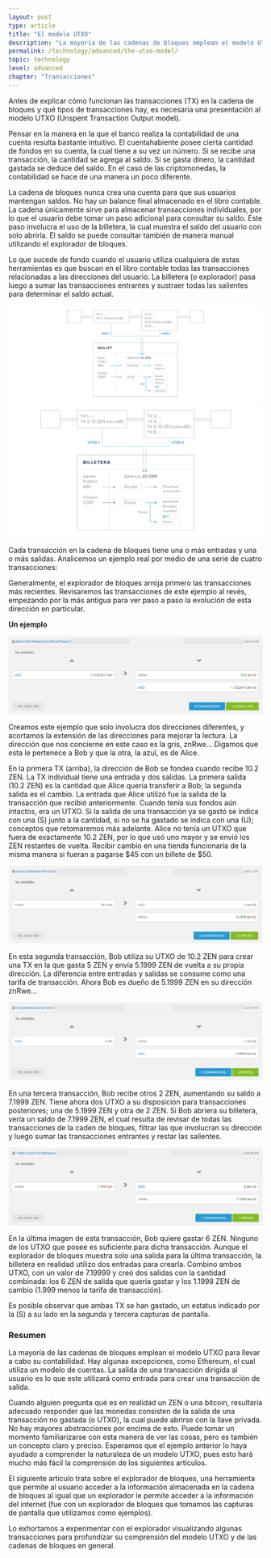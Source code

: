 ```yaml
---
layout: post
type: article
title: "El modelo UTXO"
description: "La mayoría de las cadenas de bloques emplean el modelo UTXO (Unspent Transaction Output) para rastrear los fondos de un usuario. Aquí explicaremos cómo funciona."
permalink: /technology/advanced/the-utxo-model/
topic: technology
level: advanced
chapter: "Transacciones"
---
```


Antes de explicar cómo funcionan las transacciones (TX) en la cadena de bloques y qué tipos de transacciones hay, es necesaria una presentación al modelo UTXO (Unspent Transaction Output model).

Pensar en la manera en la que el banco realiza la contabilidad de una cuenta resulta bastante intuitivo. El cuentahabiente posee cierta cantidad de fondos en su cuenta, la cual tiene a su vez un número. Si se recibe una transacción, la cantidad se agrega al saldo. Si se gasta dinero, la cantidad gastada se deduce del saldo. En el caso de las criptomonedas, la contabilidad se hace de una manera un poco diferente.

La cadena de bloques nunca crea una cuenta para que sus usuarios mantengan saldos. No hay un balance final almacenado en el libro contable. La cadena únicamente sirve para almacenar transacciones individuales, por lo que el usuario debe tomar un paso adicional para consultar su saldo. Este paso involucra el uso de la billetera, la cual muestra el saldo del usuario con solo abrirla. El saldo se puede consultar también de manera manual utilizando el explorador de bloques.

Lo que sucede de fondo cuando el usuario utiliza cualquiera de estas herramientas es que buscan en el libro contable todas las transacciones relacionadas a las direcciones del usuario. La billetera (o explorador) pasa luego a sumar las transacciones entrantes y sustraer todas las salientes para determinar el saldo actual.

![wallet](/assets/post_files/technology/advanced/the-utxo-model/wallet_balance_Int_D.jpg)
![wallet](/assets/post_files/technology/advanced/the-utxo-model/ES_wallet_balance_Int_M.jpg)

Cada transacción en la cadena de bloques tiene una o más entradas y una o más salidas. Analicemos un ejemplo real por medio de una serie de cuatro transacciones:

Generalmente, el explorador de bloques arroja primero las transacciones más recientes. Revisaremos las transacciones de este ejemplo al revés, empezando por la más antigua para ver paso a paso la evolución de esta dirección en particular.

**Un ejemplo**

<div class="my-4">
    <img src="/assets/post_files/technology/advanced/the-utxo-model/TX1.png" alt="TX">
</div>

Creamos este ejemplo que solo involucra dos direcciones diferentes, y acortamos la extensión de las direcciones para mejorar la lectura. La dirección que nos concierne en este caso es la gris, znRwe… Digamos que esta le pertenece a Bob y que la otra, la azul, es de Alice.

En la primera TX (arriba), la dirección de Bob se fondea cuando recibe 10.2 ZEN. La TX individual tiene una entrada y dos salidas. La primera salida (10.2 ZEN) es la cantidad que Alice quería transferir a Bob; la segunda salida es el cambio. La entrada que Alice utilizó fue la salida de la transacción que recibió anteriormente. Cuando tenía sus fondos aún intactos, era un UTXO. Si la salida de una transacción ya se gastó se indica con una (S) junto a la cantidad, si no se ha gastado se indica con una (U); conceptos que retomaremos más adelante. Alice no tenía un UTXO que fuera de exactamente 10.2 ZEN, por lo que usó uno mayor y se envió los ZEN restantes de vuelta. Recibir cambio en una tienda funcionaría de la misma manera si fueran a pagarse $45 con un billete de $50.

<div class="my-4">
    <img src="/assets/post_files/technology/advanced/the-utxo-model/TX2.png" alt="TX">
</div>

En esta segunda transacción, Bob utiliza su UTXO de 10.2 ZEN para crear una TX en la que gasta 5 ZEN y envía 5.1999 ZEN de vuelta a su propia dirección. La diferencia entre entradas y salidas se consume como una tarifa de transacción. Ahora Bob es dueño de 5.1999 ZEN en su dirección znRwe…

<div class="my-4">
    <img src="/assets/post_files/technology/advanced/the-utxo-model/TX3.png" alt="TX">
</div>

En una tercera transacción, Bob recibe otros 2 ZEN, aumentando su saldo a 7.1999 ZEN. Tiene ahora dos UTXO a su disposición para transacciones posteriores; una de 5.1999 ZEN y otra de 2 ZEN. Si Bob abriera su billetera, vería un saldo de 7.1999 ZEN, el cual resulta de revisar de todas las transacciones de la caden de bloques, filtrar las que involucran su dirección y luego sumar las transacciones entrantes y restar las salientes.

<div class="my-4">
    <img src="/assets/post_files/technology/advanced/the-utxo-model/TX4.png" alt="TX">
</div>

En la última imagen de esta transacción, Bob quiere gastar 6 ZEN. Ninguno de los UTXO que posee es suficiente para dicha transacción. Aunque el explorador de bloques muestra solo una salida para la última transacción, la billetera en realidad utilizo dos entradas para crearla. Combino ambos UTXO, con un valor de 7.19999 y creó dos salidas con la cantidad combinada: los 6 ZEN de salida que quería gastar y los 1.1998 ZEN de cambio (1.999 menos la tarifa de transacción).

Es posible observar que ambas TX se han gastado, un estatus indicado por la (S) a su lado en la segunda y tercera capturas de pantalla.

### Resumen

La mayoría de las cadenas de bloques emplean el modelo UTXO para llevar a cabo su contabilidad. Hay algunas excepciones, como Ethereum, el cual utiliza un modelo de cuentas. La salida de una transacción dirigida al usuario es lo que este utilizará como entrada para crear una transacción de salida.

Cuando alguien pregunta qué es en realidad un ZEN o una bitcoin, resultaría adecuado responder que las monedas consisten de la salida de una transacción no gastada (o UTXO), la cual puede abrirse con la llave privada. No hay mayores abstracciones por encima de esto. Puede tomar un momento familiarizarse con esta manera de ver las cosas, pero es también un concepto claro y preciso. Esperamos que el ejemplo anterior lo haya ayudado a comprender la naturaleza de un modelo UTXO, pues esto hará mucho más fácil la comprensión de los siguientes artículos.

El siguiente artículo trata sobre el explorador de bloques, una herramienta que permite al usuario acceder a la información almacenada en la cadena de bloques al igual que un explorador le permite acceder a la información del internet (fue con un explorador de bloques que tomamos las capturas de pantalla que utilizamos como ejemplos).

Lo exhortamos a experimentar con el explorador visualizando algunas transacciones para profundizar su comprensión del modelo UTXO y de las cadenas de bloques en general.